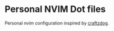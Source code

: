 # Personal NVIM Dot files

Personal nvim configuration inspired by [craftzdog](https://github.com/craftzdog/dotfiles-public/tree/master).
